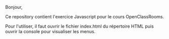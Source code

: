 Bonjour,

Ce repository contient l'exercice Javascript pour le cours OpenClassRooms.

Pour l'utiliser, il faut ouvrir le fichier index.html du répertoire HTML puis ouvrir la console pour visualiser les menus.
